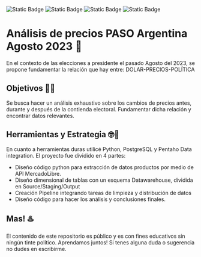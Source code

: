 ![Static Badge](https://img.shields.io/badge/PostgreSQL-%234169E1?style=for-the-badge&logo=postgresql&logoColor=white&labelColor=black) ![Static Badge](https://img.shields.io/badge/Python-%233776AB?style=for-the-badge&logo=python&logoColor=white&labelColor=yellow) ![Static Badge](https://img.shields.io/badge/SCIKIT%20LEARN-%23F7931E?style=for-the-badge&logo=scikitlearn&logoColor=white&labelColor=grey) ![Static Badge](https://img.shields.io/badge/PANDAS-%23150458?style=for-the-badge&logo=pandas&logoColor=white&labelColor=grey)



# Análisis de precios PASO Argentina Agosto 2023 🚧

En el contexto de las elecciones a presidente el pasado Agosto del 2023, se propone fundamentar la relación que hay entre: DOLAR-PRECIOS-POLÍTICA

## Objetivos 🚀🚩

Se busca hacer un análisis exhaustivo sobre los cambios de precios antes, durante y después de la contienda electoral.
Fundamentar dicha relación y encontrar datos relevantes.

## Herramientas y Estrategia 🤓🔩

En cuanto a herramientas duras utilicé Python, PostgreSQL y Pentaho Data integration. El proyecto fue dividido en 4 partes:
  - Diseño código python para extracción de datos productos por medio de API MercadoLibre.
  - Diseño dimensional de tablas con un esquema Datawarehouse, dividida en Source/Staging/Output
  - Creación Pipeline integrando tareas de limpieza y distribución de datos
  - Diseño código para hacer los análisis y conclusiones finales.

## Mas! ♨️

El contenido de este repositorio es público y es con fines educativos sin ningún tinte político. Aprendamos juntos! Si tenes alguna duda o sugerencia no dudes en escribirme.

